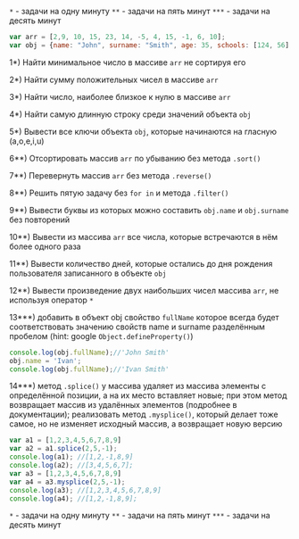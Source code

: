 `*` - задачи на одну минуту 
`**` - задачи на пять минут 
`***`  - задачи на десять минут

```js
var arr = [2,9, 10, 15, 23, 14, -5, 4, 15, -1, 6, 10];
var obj = {name: "John", surname: "Smith", age: 35, schools: [124, 56], birthday: '1983-10-23'};
```

1*) Найти минимальное число в массиве `arr` не сортируя его

2*) Найти сумму положительных чисел в  массиве `arr`

3*) Найти число, наиболее близкое к нулю в массиве `arr`

4*) Найти самую длинную строку среди значений объекта `obj`

5*) Вывести все ключи объекта `obj`, которые начинаются на гласную (a,o,e,i,u)

6**) Отсортировать массив `arr` по убыванию без метода `.sort()`

7**) Перевернуть массив `arr` без метода `.reverse()`

8**) Решить пятую задачу без `for in` и метода `.filter()`

9**) Вывести буквы из которых можно составить `obj.name` и `obj.surname` без повторений

10**) Вывести из массива `arr` все числа, которые встречаются в нём более одного раза

11**) Вывести количество дней, которые остались до дня рождения пользователя записанного в объекте `obj`

12**) Вывести произведение двух наибольших чисел массива `arr`, не используя оператор `*`   

13***) добавить в объект obj свойство `fullName` которое всегда будет соответствовать значению свойств name и surname разделённым пробелом (hint: google `Object.defineProperty()`)

```js
console.log(obj.fullName);//'John Smith'
obj.name = 'Ivan';
console.log(obj.fullName);//'Ivan Smith'
```

14***) метод `.splice()` у массива удаляет из массива элементы с определённой позиции, а на их место вставляет новые; при этом метод возвращает массив из удалённых элементов (подробнее в документации);
реализовать метод `.mysplice()`, который делает тоже самое, но не изменяет исходный массив, а возвращает новую версию

```js
var a1 = [1,2,3,4,5,6,7,8,9]
var a2 = a1.splice(2,5,-1);
console.log(a1); //[1,2,-1,8,9]
console.log(a2); //[3,4,5,6,7];
var a3 = [1,2,3,4,5,6,7,8,9]
var a4 = a3.mysplice(2,5,-1);
console.log(a3); //[1,2,3,4,5,6,7,8,9]
console.log(a4); //[1,2,-1,8,9];
```


`*` - задачи на одну минуту
`**` - задачи на пять минут
`***`  - задачи на десять минут
